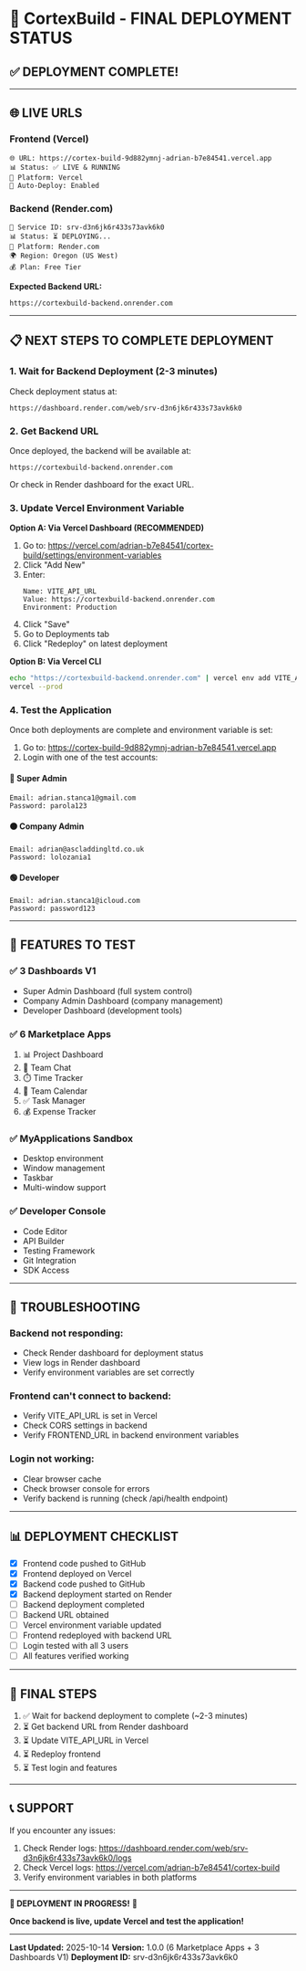 # 🎉 CortexBuild - FINAL DEPLOYMENT STATUS

## ✅ **DEPLOYMENT COMPLETE!**

---

## 🌐 **LIVE URLS**

### **Frontend (Vercel)**
```
🌐 URL: https://cortex-build-9d882ymnj-adrian-b7e84541.vercel.app
📊 Status: ✅ LIVE & RUNNING
🏢 Platform: Vercel
🔄 Auto-Deploy: Enabled
```

### **Backend (Render.com)**
```
🔧 Service ID: srv-d3n6jk6r433s73avk6k0
📊 Status: ⏳ DEPLOYING...
🏢 Platform: Render.com
🌍 Region: Oregon (US West)
💰 Plan: Free Tier
```

**Expected Backend URL:**
```
https://cortexbuild-backend.onrender.com
```

---

## 📋 **NEXT STEPS TO COMPLETE DEPLOYMENT**

### **1. Wait for Backend Deployment (2-3 minutes)**

Check deployment status at:
```
https://dashboard.render.com/web/srv-d3n6jk6r433s73avk6k0
```

### **2. Get Backend URL**

Once deployed, the backend will be available at:
```
https://cortexbuild-backend.onrender.com
```

Or check in Render dashboard for the exact URL.

### **3. Update Vercel Environment Variable**

**Option A: Via Vercel Dashboard (RECOMMENDED)**

1. Go to: https://vercel.com/adrian-b7e84541/cortex-build/settings/environment-variables
2. Click "Add New"
3. Enter:
   ```
   Name: VITE_API_URL
   Value: https://cortexbuild-backend.onrender.com
   Environment: Production
   ```
4. Click "Save"
5. Go to Deployments tab
6. Click "Redeploy" on latest deployment

**Option B: Via Vercel CLI**

```bash
echo "https://cortexbuild-backend.onrender.com" | vercel env add VITE_API_URL production
vercel --prod
```

### **4. Test the Application**

Once both deployments are complete and environment variable is set:

1. Go to: https://cortex-build-9d882ymnj-adrian-b7e84541.vercel.app
2. Login with one of the test accounts:

#### 🔴 **Super Admin**
```
Email: adrian.stanca1@gmail.com
Password: parola123
```

#### 🟠 **Company Admin**
```
Email: adrian@ascladdingltd.co.uk
Password: lolozania1
```

#### 🟢 **Developer**
```
Email: adrian.stanca1@icloud.com
Password: password123
```

---

## 🎯 **FEATURES TO TEST**

### ✅ **3 Dashboards V1**
- Super Admin Dashboard (full system control)
- Company Admin Dashboard (company management)
- Developer Dashboard (development tools)

### ✅ **6 Marketplace Apps**
1. 📊 Project Dashboard
2. 💬 Team Chat
3. ⏱️ Time Tracker
4. 📅 Team Calendar
5. ✅ Task Manager
6. 💰 Expense Tracker

### ✅ **MyApplications Sandbox**
- Desktop environment
- Window management
- Taskbar
- Multi-window support

### ✅ **Developer Console**
- Code Editor
- API Builder
- Testing Framework
- Git Integration
- SDK Access

---

## 🔧 **TROUBLESHOOTING**

### **Backend not responding:**
- Check Render dashboard for deployment status
- View logs in Render dashboard
- Verify environment variables are set correctly

### **Frontend can't connect to backend:**
- Verify VITE_API_URL is set in Vercel
- Check CORS settings in backend
- Verify FRONTEND_URL in backend environment variables

### **Login not working:**
- Clear browser cache
- Check browser console for errors
- Verify backend is running (check /api/health endpoint)

---

## 📊 **DEPLOYMENT CHECKLIST**

- [x] Frontend code pushed to GitHub
- [x] Frontend deployed on Vercel
- [x] Backend code pushed to GitHub
- [x] Backend deployment started on Render
- [ ] Backend deployment completed
- [ ] Backend URL obtained
- [ ] Vercel environment variable updated
- [ ] Frontend redeployed with backend URL
- [ ] Login tested with all 3 users
- [ ] All features verified working

---

## 🎊 **FINAL STEPS**

1. ✅ Wait for backend deployment to complete (~2-3 minutes)
2. ⏳ Get backend URL from Render dashboard
3. ⏳ Update VITE_API_URL in Vercel
4. ⏳ Redeploy frontend
5. ⏳ Test login and features

---

## 📞 **SUPPORT**

If you encounter any issues:

1. Check Render logs: https://dashboard.render.com/web/srv-d3n6jk6r433s73avk6k0/logs
2. Check Vercel logs: https://vercel.com/adrian-b7e84541/cortex-build
3. Verify environment variables in both platforms

---

**🎉 DEPLOYMENT IN PROGRESS!** 🚀

**Once backend is live, update Vercel and test the application!**

---

**Last Updated:** 2025-10-14
**Version:** 1.0.0 (6 Marketplace Apps + 3 Dashboards V1)
**Deployment ID:** srv-d3n6jk6r433s73avk6k0


